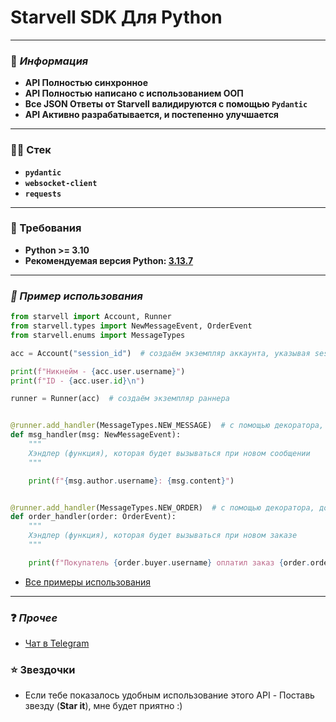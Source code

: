 # Starvell SDK Для Python

---

### 📕 _Информация_

* __API Полностью синхронное__
* __API Полностью написано с использованием ООП__
* __Все JSON Ответы от Starvell валидируются с помощью `Pydantic`__
* __API Активно разрабатывается, и постепенно улучшается__

---

### 👨‍💻 Стек

* __`pydantic`__
* __`websocket-client`__
* __`requests`__

___

### 👑 Требования

* __Python >= 3.10__
* __Рекомендуемая версия Python: [3.13.7](https://www.python.org/downloads/release/python-3137/)__

___

### _🤖 Пример использования_

```python
from starvell import Account, Runner
from starvell.types import NewMessageEvent, OrderEvent
from starvell.enums import MessageTypes

acc = Account("session_id")  # создаём экземпляр аккаунта, указывая session_id полученный со starvell.com

print(f"Никнейм - {acc.user.username}")
print(f"ID - {acc.user.id}\n")

runner = Runner(acc)  # создаём экземпляр раннера


@runner.add_handler(MessageTypes.NEW_MESSAGE)  # с помощью декоратора, добавляем нашу функцию в хэндлеры новых сообщений
def msg_handler(msg: NewMessageEvent):
    """
    Хэндлер (функция), которая будет вызываться при новом сообщении
    """

    print(f"{msg.author.username}: {msg.content}")


@runner.add_handler(MessageTypes.NEW_ORDER)  # с помощью декоратора, добавляем нашу функцию в хэндлеры новых заказов
def order_handler(order: OrderEvent):
    """
    Хэндлер (функция), которая будет вызываться при новом заказе
    """

    print(f"Покупатель {order.buyer.username} оплатил заказ {order.order.id}")
```

* [Все примеры использования](https://github.com/kash1dd/StarvellAPI/tree/main/examples)

___

### ❓ _Прочее_

* [Чат в Telegram](https://t.me/starvell_api)

### ⭐ Звездочки

* Если тебе показалось удобным использование этого API - Поставь звезду (__Star it__), мне будет приятно :)